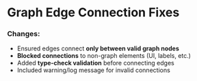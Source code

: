 # Graph Edge Connection Fixes

### Changes:

- Ensured edges connect **only between valid graph nodes**
- **Blocked connections** to non-graph elements (UI, labels, etc.)
- Added **type-check validation** before connecting edges
- Included warning/log message for invalid connections



